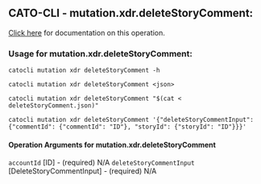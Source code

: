 
## CATO-CLI - mutation.xdr.deleteStoryComment:
[Click here](https://api.catonetworks.com/documentation/#mutation-deleteStoryComment) for documentation on this operation.

### Usage for mutation.xdr.deleteStoryComment:

`catocli mutation xdr deleteStoryComment -h`

`catocli mutation xdr deleteStoryComment <json>`

`catocli mutation xdr deleteStoryComment "$(cat < deleteStoryComment.json)"`

`catocli mutation xdr deleteStoryComment '{"deleteStoryCommentInput": {"commentId": {"commentId": "ID"}, "storyId": {"storyId": "ID"}}}'`

#### Operation Arguments for mutation.xdr.deleteStoryComment ####
`accountId` [ID] - (required) N/A 
`deleteStoryCommentInput` [DeleteStoryCommentInput] - (required) N/A 
